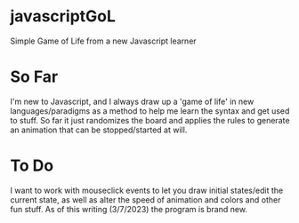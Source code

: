 # javascriptGoL
Simple Game of Life from a new Javascript learner

# So Far
I'm new to Javascript, and I always draw up a 'game of life' in new languages/paradigms
as a method to help me learn the syntax and get used to stuff. So far it just randomizes
the board and applies the rules to generate an animation that can be stopped/started
at will. 

# To Do
I want to work with mouseclick events to let you draw initial states/edit the current state,
as well as alter the speed of animation and colors and other fun stuff. As of 
this writing (3/7/2023) the program is brand new.

